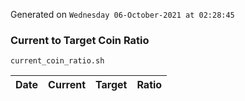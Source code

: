 Generated on `Wednesday 06-October-2021 at 02:28:45`

### Current to Target Coin Ratio
`current_coin_ratio.sh`

Date|Current|Target|Ratio
---|---|---|---
